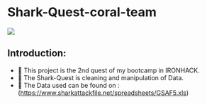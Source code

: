 # Shark-Quest-coral-team

![](https://github.com/ManelAitAmer/Shark-Quest-coral-team/assets/160795377/edcd2353-7257-4399-9a62-e9db28035ee1)

## Introduction:

* :shark: This project is the 2nd quest of my bootcamp in IRONHACK. 
* :shark: The Shark-Quest is cleaning and manipulation of Data.
* :shark: The Data used can be found on : (https://www.sharkattackfile.net/spreadsheets/GSAF5.xls)


